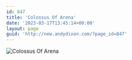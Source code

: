 ```yaml
---
id: 847
title: 'Colossus Of Arena'
date: '2023-03-17T13:45:14+00:00'
layout: page
guid: 'http://new.andydixon.com/?page_id=847'
---
```


![Colossus Of Arena](https://i0.wp.com/assets.g8x2.ldn.idrivee2-23.com/posters/Colossus%20Of%20Arena%2001.jpg?w=1200&ssl=1 "Colossus Of Arena")